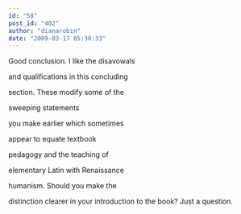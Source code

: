 ```yaml
---
id: "58"
post_id: "402"
author: "dianarobin"
date: "2009-03-17 05:30:33"
---
```

Good conclusion. I like the disavowals





and qualifications in this concluding

section. These modify some of the 

sweeping statements

you make earlier which sometimes

appear to equate textbook

pedagogy and the teaching of

elementary Latin with Renaissance 

humanism. Should you make the

distinction clearer in your introduction to the book? Just a question.
